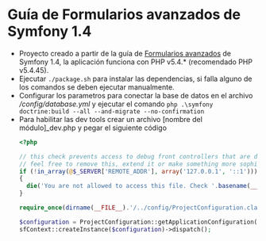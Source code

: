 # Guía de Formularios avanzados de Symfony 1.4

- Proyecto creado a partir de la guía de [Formularios avanzados](https://symfony.com/legacy/doc/more-with-symfony/1_4/es/06-advanced-forms) de Symfony 1.4, la aplicación funciona con PHP v5.4.* (recomendado PHP v5.4.45).
- Ejecutar `./package.sh` para instalar las dependencias, si falla alguno de los comandos se deben ejecutar manualmente.
- Configurar los parametros para conectar la base de datos en el archivo */config/database.yml* y ejecutar el comando `php .\symfony doctrine:build --all --and-migrate --no-confirmation`
- Para habilitar las dev tools crear un archivo [nombre del módulo]_dev.php y pegar el siguiente código
  ```php
  <?php

  // this check prevents access to debug front controllers that are deployed by accident to production servers.
  // feel free to remove this, extend it or make something more sophisticated.
  if (!in_array(@$_SERVER['REMOTE_ADDR'], array('127.0.0.1', '::1')))
  {
    die('You are not allowed to access this file. Check '.basename(__FILE__).' for more information.');
  }

  require_once(dirname(__FILE__).'/../config/ProjectConfiguration.class.php');

  $configuration = ProjectConfiguration::getApplicationConfiguration('AQUÍ VA EL NOMBRE DEL MÓDULO', 'dev', true);
  sfContext::createInstance($configuration)->dispatch();
  ```
  
